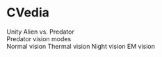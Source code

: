 # CVedia
Unity 
Alien vs. Predator  
Predator vision modes  
Normal vision
Thermal vision
Night vision
EM vision
